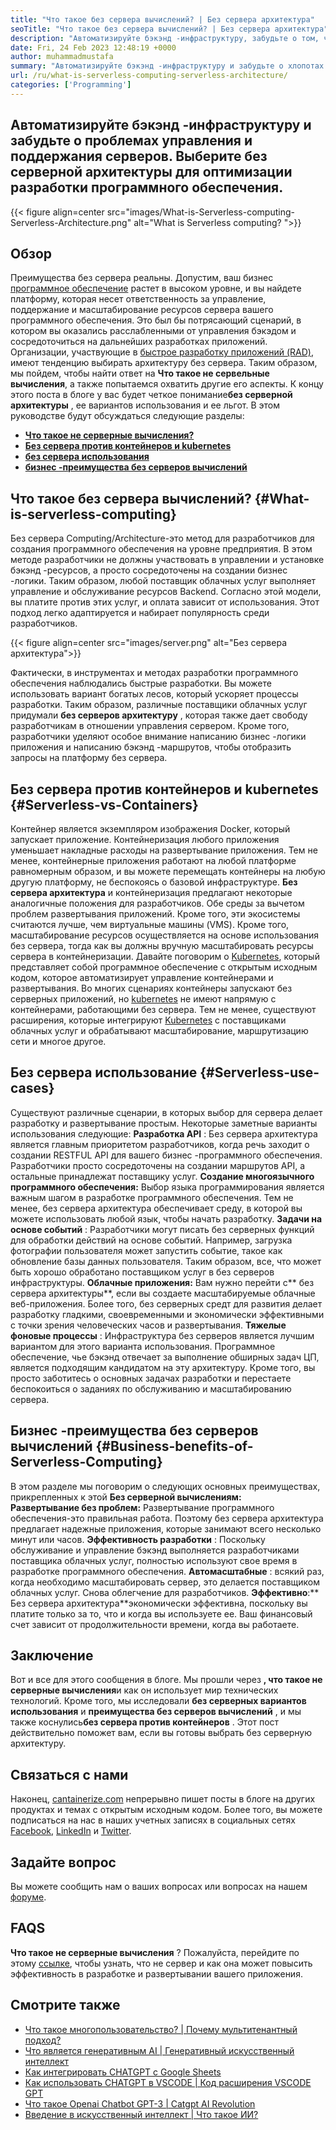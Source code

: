 ```yaml
---
title: "Что такое без сервера вычислений? | Без сервера архитектура" 
seoTitle: "Что такое без сервера вычислений? | Без сервера архитектура" 
description: "Автоматизируйте бэкэнд -инфраструктуру, забудьте о том, чтобы управлять и поддержание серверов. Выберите без серверной архитектуры для оптимизации разработки программного обеспечения." 
date: Fri, 24 Feb 2023 12:48:19 +0000
author: muhammadmustafa
summary: "Автоматизируйте бэкэнд -инфраструктуру и забудьте о хлопотах управления & amp; поддержание серверов. Выберите без серверной архитектуры для оптимизации разработки программного обеспечения." 
url: /ru/what-is-serverless-computing-serverless-architecture/
categories: ['Programming']
---
```


## Автоматизируйте бэкэнд -инфраструктуру и забудьте о проблемах управления и поддержания серверов. Выберите без серверной архитектуры для оптимизации разработки программного обеспечения.

{{< figure align=center src="images/What-is-Serverless-computing-Serverless-Architecture.png" alt="What is Serverless computing? ">}}


## Обзор
Преимущества без сервера реальны. Допустим, ваш бизнес [программное обеспечение][1] растет в высоком уровне, и вы найдете платформу, которая несет ответственность за управление, поддержание и масштабирование ресурсов сервера вашего программного обеспечения. Это был бы потрясающий сценарий, в котором вы оказались расслабленными от управления бэкэдом и сосредоточиться на дальнейших разработках приложений. Организации, участвующие в [быстрое разработку приложений (RAD)][2], имеют тенденцию выбирать архитектуру без сервера. Таким образом, мы пойдем, чтобы найти ответ на **Что такое не сервельные вычисления**, а также попытаемся охватить другие его аспекты. К концу этого поста в блоге у вас будет четкое понимание**без серверной архитектуры** , ее вариантов использования и ее льгот.
В этом руководстве будут обсуждаться следующие разделы:
* **[Что такое не серверные вычисления?][3]** 
* [ **Без сервера против контейнеров и kubernetes** ][4]
* **[без сервера использования][5]** 
* **[бизнес -преимущества без серверов вычислений][6]** 

## Что такое без сервера вычислений? {#What-is-serverless-computing}

Без сервера Computing/Architecture-это метод для разработчиков для создания программного обеспечения на уровне предприятия. В этом методе разработчики не должны участвовать в управлении и установке бэкэнд -ресурсов, а просто сосредоточены на создании бизнес -логики. Таким образом, любой поставщик облачных услуг выполняет управление и обслуживание ресурсов Backend. Согласно этой модели, вы платите против этих услуг, и оплата зависит от использования. Этот подход легко адаптируется и набирает популярность среди разработчиков.

{{< figure align=center src="images/server.png" alt="Без сервера архитектура">}}

Фактически, в инструментах и ​​методах разработки программного обеспечения наблюдались быстрые разработки. Вы можете использовать вариант богатых лесов, который ускоряет процессы разработки. Таким образом, различные поставщики облачных услуг придумали **без серверов архитектуру** , которая также дает свободу разработчикам в отношении управления сервером. Кроме того, разработчики уделяют особое внимание написанию бизнес -логики приложения и написанию бэкэнд -маршрутов, чтобы отобразить запросы на платформу без сервера.

## Без сервера против контейнеров и kubernetes {#Serverless-vs-Containers}

Контейнер является экземпляром изображения Docker, который запускает приложение. Контейнеризация любого приложения уменьшает накладные расходы на развертывание приложения. Тем не менее, контейнерные приложения работают на любой платформе равномерным образом, и вы можете перемещать контейнеры на любую другую платформу, не беспокоясь о базовой инфраструктуре.
**Без сервера архитектура** и контейнеризация предлагают некоторые аналогичные положения для разработчиков. Обе среды за вычетом проблем развертывания приложений. Кроме того, эти экосистемы считаются лучше, чем виртуальные машины (VMS). Кроме того, масштабирование ресурсов осуществляется на основе использования без сервера, тогда как вы должны вручную масштабировать ресурсы сервера в контейнеризации.
Давайте поговорим о [Kubernetes][7], который представляет собой программное обеспечение с открытым исходным кодом, которое автоматизирует управление контейнерами и развертывания. Во многих сценариях контейнеры запускают без серверных приложений, но [kubernetes][7] не имеют напрямую с контейнерами, работающими без сервера. Тем не менее, существуют расширения, которые интегрируют [Kubernetes][7] с поставщиками облачных услуг и обрабатывают масштабирование, маршрутизацию сети и многое другое.

## Без сервера использование {#Serverless-use-cases}

Существуют различные сценарии, в которых выбор для сервера делает разработку и развертывание простым. Некоторые заметные варианты использования следующие:
**Разработка API** : Без сервера архитектура является главным приоритетом разработчиков, когда речь заходит о создании RESTFUL API для вашего бизнес -программного обеспечения. Разработчики просто сосредоточены на создании маршрутов API, а остальные принадлежат поставщику услуг.
**Создание многоязычного программного обеспечения:**  Выбор языка программирования является важным шагом в разработке программного обеспечения. Тем не менее, без сервера архитектура обеспечивает среду, в которой вы можете использовать любой язык, чтобы начать разработку.
**Задачи на основе событий** : Разработчики могут писать без серверных функций для обработки действий на основе событий. Например, загрузка фотографии пользователя может запустить событие, такое как обновление базы данных пользователя. Таким образом, все, что может быть хорошо обработано поставщиком услуг в без серверов инфраструктуры.
**Облачные приложения:** Вам нужно перейти с** без сервера архитектуры**, если вы создаете масштабируемые облачные веб-приложения. Более того, без серверных средт для развития делает разработку гладкими, своевременными и экономически эффективными с точки зрения человеческих часов и развертывания.
**Тяжелые фоновые процессы** : Инфраструктура без серверов является лучшим вариантом для этого варианта использования. Программное обеспечение, чье бэкэнд отвечает за выполнение обширных задач ЦП, является подходящим кандидатом на эту архитектуру. Кроме того, вы просто заботитесь о основных задачах разработки и перестаете беспокоиться о заданиях по обслуживанию и масштабированию сервера.

## Бизнес -преимущества без серверов вычислений {#Business-benefits-of-Serverless-Computing}

В этом разделе мы поговорим о следующих основных преимуществах, прикрепленных к этой **Без серверной вычислениям:**  
**Развертывание без проблем:**  Развертывание программного обеспечения-это правильная работа. Поэтому без сервера архитектура предлагает надежные приложения, которые занимают всего несколько минут или часов.
**Эффективность разработки** : Поскольку обслуживание и управление бэкэнд выполняется разработчиками поставщика облачных услуг, полностью используют свое время в разработке программного обеспечения.
**Автомасштабные** : всякий раз, когда необходимо масштабировать сервер, это делается поставщиком облачных услуг. Снова облегчение для разработчиков.
**Эффективно**:**  Без сервера архитектура**экономически эффективна, поскольку вы платите только за то, что и когда вы используете ее. Ваш финансовый счет зависит от продолжительности времени, когда вы работаете.

## Заключение
Вот и все для этого сообщения в блоге. Мы прошли через **, что такое не серверные вычисления**и как он использует мир технических технологий. Кроме того, мы исследовали **без серверных вариантов использования** и **преимущества без серверов вычислений** , и мы также коснулись**без сервера против контейнеров** . Этот пост действительно поможет вам, если вы готовы выбрать без серверную архитектуру.

## Связаться с нами
Наконец, [cantainerize.com][8] непрерывно пишет посты в блоге на других продуктах и ​​темах с открытым исходным кодом. Более того, вы можете подписаться на нас в наших учетных записях в социальных сетях [Facebook][9], [LinkedIn][10] и [Twitter][11].

## Задайте вопрос
Вы можете сообщить нам о ваших вопросах или вопросах на нашем [форуме][12].

## FAQS
**Что такое не серверные вычисления** ?
Пожалуйста, перейдите по этому [ссылке][3], чтобы узнать, что не сервер и как она может повысить эффективность в разработке и развертывании вашего приложения.

## Смотрите также
  * [Что такое многопользовательство? | Почему мультитенантный подход?][13]
  * [Что является генеративным AI | Генеративный искусственный интеллект][14]
  * [Как интегрировать CHATGPT с Google Sheets][15]
  * [Как использовать CHATGPT в VSCODE | Код расширения VSCODE GPT][16]
  * [Что такое Openai Chatbot GPT-3 | Catgpt AI Revolution][17]
  * [Введение в искусственный интеллект | Что такое ИИ?][18]



[1]: https://products.containerize.com/
[2]: https://products.containerize.com/rad/
[3]: #What-is-serverless-computing
[4]: #Serverless-vs-Containers
[5]: #Serverless-use-cases
[6]: #Business-benefits-of-Serverless-Computing
[7]: https://products.containerize.com/devops/kubernetes/
[8]: https://www.containerize.com/
[9]: https://web.facebook.com/containerize
[10]: https://www.linkedin.com/company/containerize/
[11]: https://twitter.com/containerize_co
[12]: https://forum.containerize.com/
[13]: https://blog.containerize.com/programming/what-is-multitenancy-why-a-multi-tenant-approach-2/
[14]: https://blog.containerize.com/artificial-intelligence/what-is-generative-ai-generative-artificial-intelligence/
[15]: https://blog.containerize.com/artificial-intelligence/integrate-chatgpt-with-google-sheets/
[16]: https://blog.containerize.com/artificial-intelligence/how-to-use-chatgpt-in-vscode-the-vscode-extension-codegpt/
[17]: https://blog.containerize.com/artificial-intelligence/what-is-openai-chatbot-gpt-3-chatgpt-an-ai-revolution/
[18]: https://blog.containerize.com/artificial-intelligence/an-introduction-to-artificial-intelligence-what-is-ai/
